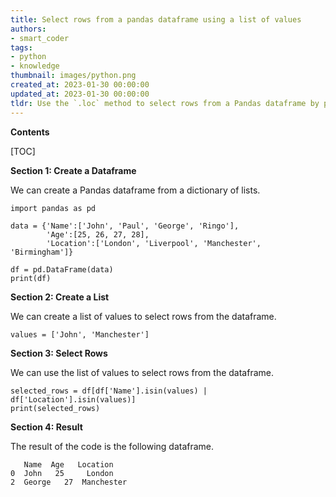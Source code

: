 ```yaml
---
title: Select rows from a pandas dataframe using a list of values
authors:
- smart_coder
tags:
- python
- knowledge
thumbnail: images/python.png
created_at: 2023-01-30 00:00:00
updated_at: 2023-01-30 00:00:00
tldr: Use the `.loc` method to select rows from a Pandas dataframe by passing in a list of values.
---
```


**Contents**

[TOC]

**Section 1: Create a Dataframe**

We can create a Pandas dataframe from a dictionary of lists.

```
import pandas as pd

data = {'Name':['John', 'Paul', 'George', 'Ringo'],
        'Age':[25, 26, 27, 28],
        'Location':['London', 'Liverpool', 'Manchester', 'Birmingham']}

df = pd.DataFrame(data)
print(df)
```

**Section 2: Create a List**

We can create a list of values to select rows from the dataframe.

```
values = ['John', 'Manchester']
```

**Section 3: Select Rows**

We can use the list of values to select rows from the dataframe.

```
selected_rows = df[df['Name'].isin(values) | df['Location'].isin(values)]
print(selected_rows)
```

**Section 4: Result**

The result of the code is the following dataframe.

```
   Name  Age   Location
0  John   25     London
2  George   27  Manchester
```
